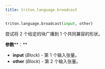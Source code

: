 ```yaml
---
title: triton_language.broadcast
---
```


```python
triton.language.broadcast(input, other)
```


尝试将 2 个给定的块广播到 1 个共同兼容的形状。


**参数****：**

* **input** (*Block*) - 第 1 个输入张量。
* **other** (*Block*) - 第 2 个输入张量。

